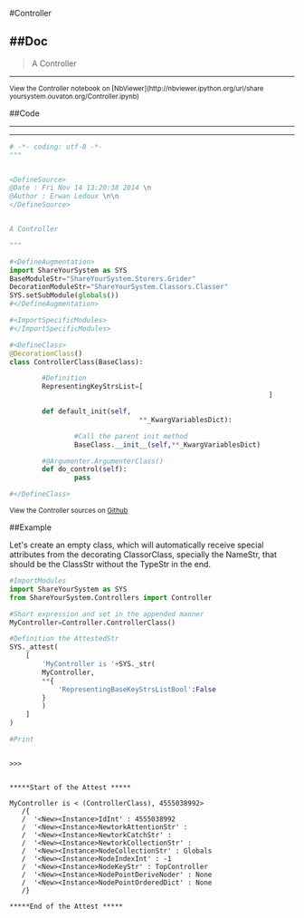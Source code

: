 

<!--
FrozenIsBool False
-->

#Controller

##Doc
----


>
> A Controller
>
>

----

<small>
View the Controller notebook on [NbViewer](http://nbviewer.ipython.org/url/share
yoursystem.ouvaton.org/Controller.ipynb)
</small>




<!--
FrozenIsBool False
-->

##Code

----

<ClassDocStr>

----

```python
# -*- coding: utf-8 -*-
"""


<DefineSource>
@Date : Fri Nov 14 13:20:38 2014 \n
@Author : Erwan Ledoux \n\n
</DefineSource>


A Controller

"""

#<DefineAugmentation>
import ShareYourSystem as SYS
BaseModuleStr="ShareYourSystem.Storers.Grider"
DecorationModuleStr="ShareYourSystem.Classors.Classer"
SYS.setSubModule(globals())
#</DefineAugmentation>

#<ImportSpecificModules>
#</ImportSpecificModules>

#<DefineClass>
@DecorationClass()
class ControllerClass(BaseClass):

        #Definition
        RepresentingKeyStrsList=[
                                                                ]

        def default_init(self,
                                **_KwargVariablesDict):

                #Call the parent init method
                BaseClass.__init__(self,**_KwargVariablesDict)

        #@Argumenter.ArgumenterClass()
        def do_control(self):
                pass

#</DefineClass>


```

<small>
View the Controller sources on <a href="https://github.com/Ledoux/ShareYourSyste
m/tree/master/Pythonlogy/ShareYourSystem/Storers/Controller"
target="_blank">Github</a>
</small>




<!---
FrozenIsBool True
-->

##Example

Let's create an empty class, which will automatically receive
special attributes from the decorating ClassorClass,
specially the NameStr, that should be the ClassStr
without the TypeStr in the end.

```python
#ImportModules
import ShareYourSystem as SYS
from ShareYourSystem.Controllers import Controller

#Short expression and set in the appended manner
MyController=Controller.ControllerClass()

#Definition the AttestedStr
SYS._attest(
    [
        'MyController is '+SYS._str(
        MyController,
        **{
            'RepresentingBaseKeyStrsListBool':False
        }
        )
    ]
)

#Print



```


```console
>>>


*****Start of the Attest *****

MyController is < (ControllerClass), 4555038992>
   /{
   /  '<New><Instance>IdInt' : 4555038992
   /  '<New><Instance>NewtorkAttentionStr' :
   /  '<New><Instance>NewtorkCatchStr' :
   /  '<New><Instance>NewtorkCollectionStr' :
   /  '<New><Instance>NodeCollectionStr' : Globals
   /  '<New><Instance>NodeIndexInt' : -1
   /  '<New><Instance>NodeKeyStr' : TopController
   /  '<New><Instance>NodePointDeriveNoder' : None
   /  '<New><Instance>NodePointOrderedDict' : None
   /}

*****End of the Attest *****



```

